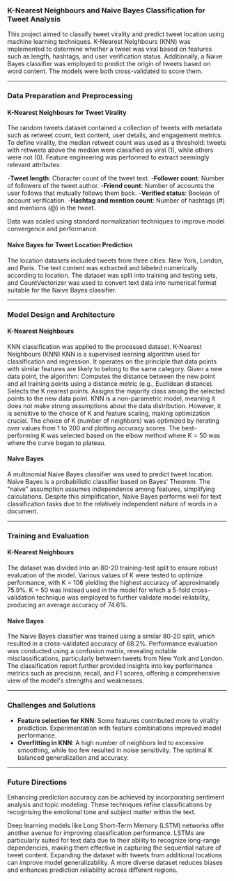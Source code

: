 ### K-Nearest Neighbours and Naive Bayes Classification for Tweet Analysis

This project aimed to classify tweet virality and predict tweet location using machine learning techniques. K-Nearest Neighbours (KNN) was implemented to determine whether a tweet was viral based on features such as length, hashtags, and user verification status. Additionally, a Naive Bayes classifier was employed to predict the origin of tweets based on word content. The models were both cross-validated to score them.

---

### Data Preparation and Preprocessing

#### K-Nearest Neighbours for Tweet Virality
The random tweets dataset contained a collection of tweets with metadata such as retweet count, text content, user details, and engagement metrics. To define virality, the median retweet count was used as a threshold: tweets with retweets above the median were classified as viral (1), while others were not (0).
Feature engineering was performed to extract seemingly relevant attributes:

-**Tweet length**: Character count of the tweet text.
-**Follower count**: Number of followers of the tweet author.
-**Friend count**: Number of accounts the user follows that mutually follows them back.
-**Verified status**: Boolean of account verification.
-**Hashtag and mention count**: Number of hashtags (#) and mentions (@) in the tweet.

Data was scaled using standard normalization techniques to improve model convergence and performance.

#### Naive Bayes for Tweet Location Prediction
The location datasets included tweets from three cities: New York, London, and Paris. The text content was extracted and labeled numerically according to location.
The dataset was split into training and testing sets, and CountVectorizer was used to convert text data into numerical format suitable for the Naive Bayes classifier.

---

### Model Design and Architecture

#### K-Nearest Neighbours
KNN classification was applied to the processed dataset. K-Nearest Neighbours (KNN)
KNN is a supervised learning algorithm used for classification and regression. It operates on the principle that data points with similar features are likely to belong to the same category. Given a new data point, the algorithm:
Computes the distance between the new point and all training points using a distance metric (e.g., Euclidean distance).
Selects the K nearest points.
Assigns the majority class among the selected points to the new data point.
KNN is a non-parametric model, meaning it does not make strong assumptions about the data distribution. However, it is sensitive to the choice of K and feature scaling, making optimization crucial.
The choice of K (number of neighbors) was optimized by iterating over values from 1 to 200 and plotting accuracy scores. The best-performing K was selected based on the elbow method where K = 50 was where the curve began to plateau.

#### Naive Bayes
A multinomial Naive Bayes classifier was used to predict tweet location. Naive Bayes is a probabilistic classifier based on Bayes' Theorem. The "naive" assumption assumes independence among features, simplifying calculations. Despite this simplification, Naive Bayes performs well for text classification tasks due to the relatively independent nature of words in a document.

---

### Training and Evaluation

#### K-Nearest Neighbours
The dataset was divided into an 80-20 training-test split to ensure robust evaluation of the model. Various values of K were tested to optimize performance, with K = 106 yielding the highest accuracy of approximately 75.9%. K = 50 was instead used in the model for which a 5-fold cross-validation technique was employed to further validate model reliability, producing an average accuracy of 74.6%. 

#### Naive Bayes
The Naive Bayes classifier was trained using a similar 80-20 split, which resulted in a cross-validated accuracy of 68.2%. Performance evaluation was conducted using a confusion matrix, revealing notable misclassifications, particularly between tweets from New York and London. The classification report further provided insights into key performance metrics such as precision, recall, and F1 scores, offering a comprehensive view of the model's strengths and weaknesses.

---

### Challenges and Solutions

- **Feature selection for KNN**: Some features contributed more to virality prediction. Experimentation with feature combinations improved model performance.
- **Overfitting in KNN**: A high number of neighbors led to excessive smoothing, while too few resulted in noise sensitivity. The optimal K balanced generalization and accuracy.

---

### Future Directions

Enhancing prediction accuracy can be achieved by incorporating sentiment analysis and topic modeling. These techniques refine classifications by recognising the emotional tone and subject matter within the text.

Deep learning models like Long Short-Term Memory (LSTM) networks offer another avenue for improving classification performance. LSTMs are particularly suited for text data due to their ability to recognize long-range dependencies, making them effective in capturing the sequential nature of tweet content.
Expanding the dataset with tweets from additional locations can improve model generalizability. A more diverse dataset reduces biases and enhances prediction reliability across different regions.


